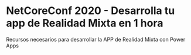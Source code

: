 # NetCoreConf 2020 - Desarrolla tu app de Realidad Mixta en 1 hora
Recursos necesarios para desarrollar la APP de Realidad Mixta con Power Apps

